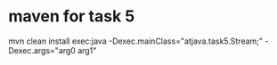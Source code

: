 # maven for task 5

mvn clean install exec:java -Dexec.mainClass="atjava.task5.Stream;" -Dexec.args="arg0 arg1"
